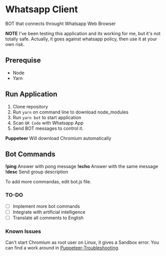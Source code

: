 # Whatsapp Client
BOT that connects throught Whatsapp Web Browser

**NOTE** I've been testing this application and its working for me, but it's not totally safe. 
Actually, it goes against whatsapp policy, then use it at your own risk. 

## Prerequise
- Node
- Yarn

## Run Application
1. Clone repository
2. Run `yarn` on command line to download node_modules
3. Run `yarn bot` to start application
4. Scan `QR Code` with Whatsapp App
5. Send BOT messages to control it.

**Puppeteer** Will download Chromium automatically

## Bot Commands
**!ping** Answer with pong message
**!echo** Answer with the same message
**!desc** Send group description 

To add more commandas, edit bot.js file.

### TO-DO
- [ ] Implement more bot commands 
- [ ] Integrate with artificial intelligence 
- [ ] Translate all comments to English

### Known Issues
Can't start Chromium as root user on Linux, it gives a Sandbox error. 
You can find a work around in [Puppeteer-Troubleshooting](https://github.com/GoogleChrome/puppeteer/blob/master/docs/troubleshooting.md). 